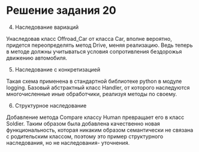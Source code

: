 # Решение задания 20


4. Наследование вариаций

Унаследовав класс Offroad_Car от класса Car, вполне вероятно, придется переопределять метод Drive, меняя реализацию. Ведь теперь в методе должны учитываться условия сопротивления бездорожья движению автомобиля.


5. Наследование с конкретизацией

Такая схема применена в стандартной библиотеке python в модуле logging. Базовый абстрактный класс Handler, от которого наследуются многочисленные иные обработчики, реализуя методы по своему.

6. Структурное наследование

Добавление метода Compare классу Human превращает его в класс Soldier. Таким образом была добавлена качественно новая функциональность, которая никаким образом семантически не связана с родительским классом, поэтому это пример структурного наследования, но не наследования- уточнения.

